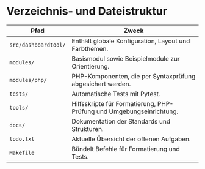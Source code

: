 # Verzeichnis- und Dateistruktur

| Pfad | Zweck |
| --- | --- |
| `src/dashboardtool/` | Enthält globale Konfiguration, Layout und Farbthemen. |
| `modules/` | Basismodul sowie Beispielmodule zur Orientierung. |
| `modules/php/` | PHP-Komponenten, die per Syntaxprüfung abgesichert werden. |
| `tests/` | Automatische Tests mit Pytest. |
| `tools/` | Hilfsskripte für Formatierung, PHP-Prüfung und Umgebungseinrichtung. |
| `docs/` | Dokumentation der Standards und Strukturen. |
| `todo.txt` | Aktuelle Übersicht der offenen Aufgaben. |
| `Makefile` | Bündelt Befehle für Formatierung und Tests. |
